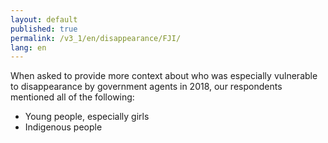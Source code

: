 ```yaml
---
layout: default
published: true
permalink: /v3_1/en/disappearance/FJI/
lang: en
---
```


When asked to provide more context about who was especially vulnerable to disappearance by government agents in 2018, our respondents mentioned all of the following:
-	Young people, especially girls
-	Indigenous people

